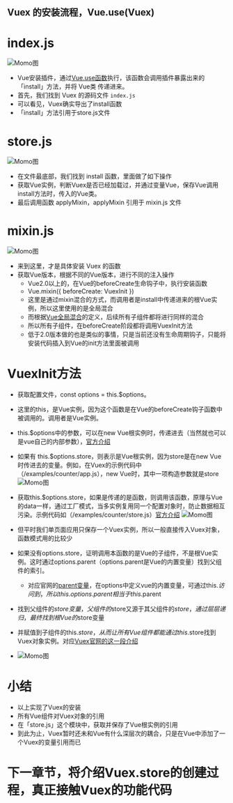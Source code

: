 ## Vuex 的安装流程，Vue.use(Vuex)
# index.js
![Momo图]()
- Vue安装插件，通过[Vue.use函数](https://cn.Vuejs.org/v2/api/#Vue-use)执行，该函数会调用插件暴露出来的「install」方法，并将 Vue类 传递进来。
- 首先，我们找到 Vuex 的源码文件 ```index.js```
- 可以看见，Vuex确实导出了install函数
- 「install」方法引用于store.js文件


# store.js
![Momo图]()
- 在文件最底部，我们找到 install 函数，里面做了如下操作
- 获取Vue实例，判断Vuex是否已经加载过，并通过变量Vue，保存Vue调用install方法时，传入的Vue类。
- 最后调用函数 applyMixin，applyMixin 引用于 mixin.js 文件


# mixin.js
![Momo图]()
- 来到这里，才是具体安装 Vuex 的函数
- 获取Vue版本，根据不同的Vue版本，进行不同的注入操作
  - Vue2.0以上的，在Vue的beforeCreate生命钩子中，执行安装函数
  - Vue.mixin({ beforeCreate: VuexInit })
  - 这里是通过mixin混合的方式，而调用者是install中传递进来的根Vue实例，所以这里使用的是全局混合
  - 而根据[Vue全局混合](https://cn.Vuejs.org/v2/guide/mixins.html#%E5%85%A8%E5%B1%80%E6%B7%B7%E5%85%A5)的定义，后续所有子组件都将进行同样的混合
  - 所以所有子组件，在beforeCreate阶段都将调用VuexInit方法
  - 低于2.0版本做的也是类似的事情，只是当前还没有生命周期钩子，只能将安装代码插入到Vue的init方法里面被调用


# VuexInit方法
  - 获取配置文件，const options = this.$options。
  - 这里的this，是Vue实例，因为这个函数是在Vue的beforeCreate钩子函数中被调用的。调用者是Vue实例。
  - this.$options中的参数，可以在new Vue根实例时，传递进去（当然就也可以是vue自己的内部参数），[官方介绍](https://cn.Vuejs.org/v2/api/#vm-options)
  - 如果有 this.$options.store，则表示是Vue根实例，因为store是在new Vue时传进去的变量。例如，在Vuex的示例代码中（/examples/counter/app.js），new Vue时，其中一项构造参数就是store
    ![Momo图]()

  - 获取this.$options.store，如果是传递的是函数，则调用该函数，原理与Vue的data一样，通过工厂模式，当多实例复用同一个配置对象时，防止数据相互污染。示例代码如（/examples/counter/store.js）[官方介绍](https://Vuex.Vuejs.org/zh/api/#Vuex-store-%E6%9E%84%E9%80%A0%E5%99%A8%E9%80%89%E9%A1%B9)
    ![Momo图]()

  - 但平时我们单页面应用只保存一个Vuex实例，所以一般直接传入Vuex对象，函数模式用的比较少

  - 如果没有options.store，证明调用本函数的是Vue的子组件，不是根Vue实例。这时通过options.parent（options.parent是Vue的内置变量）找到父组件的索引。
    - 对应官网的[parent变量](https://cn.vuejs.org/v2/api/#parent)，在options中定义vue的内置变量，可通过this.$访问到，所以this.options.parent相当于this.$parent
  - 找到父组件的$store变量，父组件的$store又源于其父组件的$store，通过层层递归，最终找到根Vue的$store变量
  - 并赋值到子组件的this.$store，从而让所有Vue组件都能通过this.$store找到Vuex对象实例。对应[Vuex官网的这一段介绍](https://Vuex.Vuejs.org/zh/guide/state.html#%E5%9C%A8-Vue-%E7%BB%84%E4%BB%B6%E4%B8%AD%E8%8E%B7%E5%BE%97-Vuex-%E7%8A%B6%E6%80%81)
  - ![Momo图]()


# 小结
  - 以上实现了Vuex的安装
  - 所有Vue组件对Vuex对象的引用
  - 在「store.js」这个模块中，获取并保存了Vue根实例的引用
  - 到此为止，Vuex暂时还未和Vue有什么深层次的耦合，只是在Vue中添加了一个Vuex的变量引用而已

# 下一章节，将介绍Vuex.store的创建过程，真正接触Vuex的功能代码
